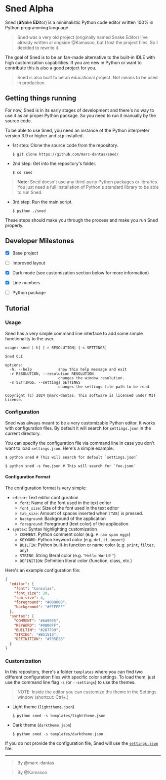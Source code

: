 # Sned Alpha
Sned (**SN**ake **ED**itor) is a minimalistic Python code editor written 100% in Python programming language.

> Sned was a very old project (originally named Snake Editor) I've already written al ongside @Kamasoo, but I lost the project files. So I decided to rewrite it.

The goal of Sned is to be an fan-made alternative to the built-in IDLE with high customization capabilities. If you are new in Python or want to contribute this is also a good project for you.

> Sned is also built to be an educational project. Not means to be used in production.

## Getting things running
For now, Sned is in its early stages of development and there's no way to use it as an proper Python package. So you need to run it manually by the source code.

To be able to use Sned, you need an instance of the Python interpreter version 3.9 or higher and `pip` installed.

- 1st step: Clone the source code from the repository.
    ```console
    $ git clone https://github.com/marc-dantas/sned/
    ```
- 2nd step: Get into the repository's folder.
    ```console
    $ cd sned
    ```
> **Note**: Sned doesn't use any third-party Python packages or libraries. You just need a full installation of Python's standard library to be able to run Sned. 
- 3rd step: Run the main script.
    ```console
    $ python ./sned
    ```

These steps should make you through the process and make you run Sned properly.

## Developer Milestones

- [X] Base project
- [ ] Improved layout
- [X] Dark mode (see customization section below for more information)
- [X] Line numbers
- [ ] Python package


## Tutorial
### Usage
Sned has a very simple command line interface to add some simple functionality to the user.

```
usage: sned [-h] [-r RESOLUTION] [-s SETTINGS]

Sned CLI

options:
  -h, --help            show this help message and exit
  -r RESOLUTION, --resolution RESOLUTION
                        changes the window resolution.
  -s SETTINGS, --settings SETTINGS
                        changes the settings file path to be read.

Copyright (c) 2024 @marc-dantas. This software is licensed under MIT License.
```

### Configuration
Sned was always meant to be a very customizable Python editor. It works with configuration files. By default it will search for `settings.json` in the current directory.

You can specify the configuration file via command line in case you don't want to load `settings.json`. Here's a simple example.

```console
$ python sned # This will search for default `settings.json`
```

```console
$ python sned -s foo.json # This will search for `foo.json`
```

#### Configuration Format

The configuration format is very simple:

- `editor`: Text editor configuration
  - `font`: Name of the font used in the text editor
  - `font_size`: Size of the font used in the text editor
  - `tab_size`: Amount of spaces inserted when `[TAB]` is pressed.
  - `background`: Background of the application
  - `foreground`: Foreground (text color) of the application
- `syntax`: Syntax highlighting customization
  - `COMMENT`: Python comment color (e.g. `# ram spam eggs`)
  - `KEYWORD`: Python keyword color (e.g. `def`, `if`, `import`)
  - `BUILTIN`: Python built-in function or name color (e.g. `print`, `filter`, `any`)
  - `STRING`: String literal color (e.g. `"Hello World!"`)
  - `DEFINITION`: Definition literal color (function, class, etc.)

Here's an example configuration file:

```json
{
  "editor": {
    "font": "Consolas",
    "font_size": 20,
    "tab_size": 4,
    "foreground": "#000000",
    "background": "#FFFFFF"
  },
  "syntax": {
    "COMMENT": "#6A9955",
    "KEYWORD": "#0000FF",
    "BUILTIN": "#267F99",
    "STRING": "#B51515",
    "DEFINITION": "#795E26"
  }
}
```

### Customization
In this repository, there's a folder `templates` where you can find two different configuration files with specific color settings. To load them, just use the command line flag `-s` (or `--settings`) to use the themes.

> NOTE: Inside the editor you can customize the theme in the Settings window (shortcut: Ctrl+.)

- Light theme (`lighttheme.json`)
  ```console
  $ python sned -s templates/lighttheme.json
  ```
- Dark theme (`darktheme.json`)
  ```console
  $ python sned -s templates/darktheme.json
  ```

If you do not provide the configuration file, Sned will use the [`settings.json`](./settings.json) file.

---

> By @marc-dantas

> By @Kamasoo